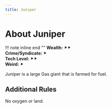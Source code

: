 ```yaml
---
title: Juniper
---
```


# About Juniper

!!! note inline end ""
    **Wealth:** ⯈⯈<br />
    **Crime/Syndicate:** ⯈<br />
    **Tech Level:** ⯈⯈<br />
    **Weird:** ⯈

Juniper is a large Gas giant that is farmed for fuel.

## Additional Rules

No oxygen or land.